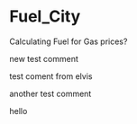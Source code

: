# Fuel_City
Calculating Fuel for Gas prices?

new test comment

test coment from elvis

another test comment

hello